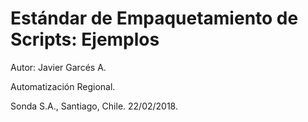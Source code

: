 # Estándar de Empaquetamiento de Scripts: Ejemplos

Autor: Javier Garcés A.

Automatización Regional.

Sonda S.A., Santiago, Chile. 22/02/2018.